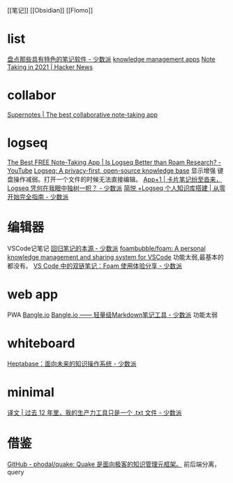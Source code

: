 [[笔记]]
[[Obsidian]]
[[Flomo]]

# list
[盘点那些具有特色的笔记软件 - 少数派](https://sspai.com/post/71902)
[knowledge management apps](https://listifi.app/u/erock/knowledge-management-apps)
[Note Taking in 2021 | Hacker News](https://news.ycombinator.com/item?id=27513008)

# collabor
[Supernotes | The best collaborative note-taking app](https://supernotes.app/)

# logseq
[The Best FREE Note-Taking App | Is Logseq Better than Roam Research? - YouTube](https://www.youtube.com/watch?v=Ja78yU_xSkk)
[Logseq: A privacy-first, open-source knowledge base](https://logseq.com/)
显示增强
键盘操作减弱。打开一个文件的时候无法直接编辑。
[App+1 | 卡片笔记纷至沓来，Logseq 凭何在我眼中独树一帜？ - 少数派](https://sspai.com/post/68459)
[简悦 +Logseq 个人知识库搭建 | 从零开始完全指南 - 少数派](https://sspai.com/post/72022)

# 编辑器
VSCode记笔记 [回归笔记的本源 - 少数派](https://sspai.com/post/68639)
[foambubble/foam: A personal knowledge management and sharing system for VSCode](https://github.com/foambubble/foam)
功能太弱,最基本的都没有。
	[VS Code 中的双链笔记：Foam 使用体验分享 - 少数派](https://sspai.com/post/70956)

# web app
PWA [Bangle.io](https://bangle.io/)
	[Bangle.io —— 轻量级Markdown笔记工具 - 少数派](https://sspai.com/post/70409)
	功能太弱

# whiteboard
[Heptabase：面向未来的知识操作系统 - 少数派](https://sspai.com/post/71842)

# minimal
[译文 | 过去 12 年里，我的生产力工具只是一个 .txt 文件 - 少数派](https://sspai.com/post/71705)

# 借鉴
[GitHub - phodal/quake: Quake 是面向极客的知识管理元框架。](https://github.com/phodal/quake)
	前后端分离，query
